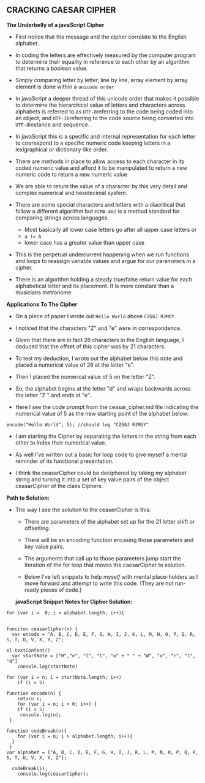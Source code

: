 **CRACKING CAESAR CIPHER**
---------------------------


**The Underbelly of a javaScript Cipher**

* First notice that the message and the cipher correlate to the English alphabet.

* In coding the letters are effectively measured by the computer program to determine their equality in reference to each other by an algorithm that returns a boolean value.

* Simply comparing letter by letter, line by line, array element by array element is done within a `unicode order`

* In javaScript a deeper thread of this unicode order that makes it possible to determine the hierarchical value of letters and characters across alphabets is referred to as `UTF-8`referring to the code being coded into an object, and `UTF-16`referring to the code source being converted into `UTF-8`instance and sequence.

* In javaScript this is a specific and internal representation for each letter to coorespond to a specific numeric code keeping letters in a lexigraphical or dictionary-like order.

* There are methods in place to allow access to each character in its coded numeric value and afford it to be manipulated to return a new numeric code to return a new numeric value

* We are able to return the value of a character by this very detail and complex numerical and hexidecimal system.

* There are some special characters and letters with a diacritical that follow a different algorithm but `ECMA-402` is a method standard for comparing strings across languages.
  * Most basically all lower case letters go after all upper case letters or
  * `a != A`
  * lower case has a greater value than upper case

* This is the perpetual undercurrent happening when we run functions and loops to reassign variable values and argue for our parameters in a cipher.

* There is an algorithm holding a steady true/false return value for each alphabetical letter and its placement.  It is more constant than a musicians metronome.


**Applications To The Cipher**

* On a piece of paper I wrote out `Hello World` above `CZGGJ RJMGY`.

* I noticed that the characters "Z" and "e" were in correspondence.  

* Given that there are in fact 26 characters in the English language, I deduced that the offset of this cipher was by 21 characters.

* To test my deduction, I wrote out the alphabet below this note and placed a numerical value of 26 at the letter "e".

* Then I placed the numerical value of 5 on the letter "Z".

* So, the alphabet begins at the letter "d" and wraps backwards across the letter "Z " and ends at "e".

* Here I see the code prompt from the ceasar_cipher.md file indicating the numerical value of 5 as the new starting point of the alphabet below:

```
encode("Hello World", 5); //should log "CZGGJ RJMGY"

```
* I am starting the Cipher by separating the letters in the string from each other to index their numerical value.

* As well I've written out a basic for loop code to give myself a mental reminder of its functional presentation.

* I think the ceasarCipher could be deciphered by taking my alphabet string and turning it into a set of key value pairs of the object ceasarCipher of the class Ciphers.



**Path to Solution:**


* The way I see the solution to the ceaserCipher is this:

    * There are parameters of the alphabet set up for the 21 letter shift or offsetting.  

    * There will be an encoding function encasing those parameters and key value pairs.

    * The arguments that call up to those parameters jump start the iteration of the for loop that moves the caesarCipher to solution.



  * Below I've left snippets to help *myself* with mental place-holders as I move forward and attempt to write this code. (They are not run-ready pieces of code.)


  **javaScript Snippet Notes for Cipher Solution:**

```
for (var i =  0; i < alphabet.length; i++){

```

```

funciton ceasarCipher(n) {
  var encode = "A, B, C, D, E, F, G, H, I, J, K, L, M, N, O, P, Q, R, S, T, U, V, X, Y, Z";

```

```
el.textContent()
  var startNote = ["H","e", "l", "l", "o" + " " + "W", "o", "r", "l", "d"]
    console.log(startNote)

```

```
for (var i = n; i = startNote.length; i++)
    if (i < 5)
```

```
function encode(n) {
    return n;
    for (var i = n; i > 0; i++) {
    if (i < 5)
     console.log(n);
 }
```

```
function codeBreak(n){
    for (var i = n; i > alphabet.length; i++){
  }
 }
var alphabet = ["A, B, C, D, E, F, G, H, I, J, K, L, M, N, O, P, Q, R, S, T, U, V, X, Y, Z"];

  codeBreak(i);
    console.log(ceasarCipher);

```
